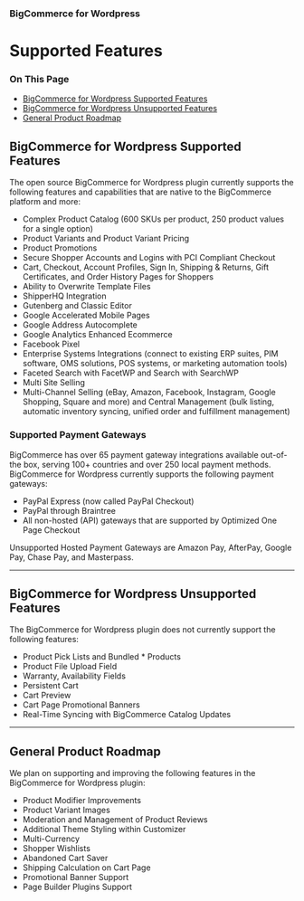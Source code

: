 <div><h3 class="sub-docs-type" id="bigcommerce-for-wordpress">BigCommerce for Wordpress</h3>
<h1 class="sub-docs-title">Supported Features</h1>
<div class="otp" id="no-index">
	<h3> On This Page </h3>
	<ul>
    <li><a href="#supported_supported">BigCommerce for Wordpress Supported Features</a></li>
    <li><a href="#supported_unsupported">BigCommerce for Wordpress Unsupported Features</a></li>
    <li><a href="#supported_general">General Product Roadmap</a></li>
	</ul>
</div>

<a href='##supported_supported' aria-hidden='true' class='block-anchor'  id='#supported_supported'><i aria-hidden='true' class='linkify icon'></i></a>

## BigCommerce for Wordpress Supported Features

The open source BigCommerce for Wordpress plugin currently supports the following features and capabilities that are native to the BigCommerce platform and more:

* Complex Product Catalog (600 SKUs per product, 250 product values for a single option)
* Product Variants and Product Variant Pricing
* Product Promotions
* Secure Shopper Accounts and Logins with PCI Compliant Checkout
* Cart, Checkout, Account Profiles, Sign In, Shipping & Returns, Gift Certificates, and Order History Pages for Shoppers
* Ability to Overwrite Template Files
* ShipperHQ Integration
* Gutenberg and Classic Editor
* Google Accelerated Mobile Pages 
* Google Address Autocomplete 
* Google Analytics Enhanced Ecommerce
* Facebook Pixel 
* Enterprise Systems Integrations (connect to existing ERP suites, PIM software, OMS solutions, POS systems, or marketing automation tools)
* Faceted Search with FacetWP and Search with SearchWP
* Multi Site Selling
* Multi-Channel Selling (eBay, Amazon, Facebook, Instagram, Google Shopping, Square and more) and Central Management (bulk listing, automatic inventory syncing, unified order and fulfillment management)

### Supported Payment Gateways

BigCommerce has over 65 payment gateway integrations available out-of-the box, serving 100+ countries and over 250 local payment methods. BigCommerce for Wordpress currently supports the following payment gateways:

* PayPal Express (now called PayPal Checkout)
* PayPal through Braintree
* All non-hosted (API) gateways that are supported by Optimized One Page Checkout 

Unsupported Hosted Payment Gateways are Amazon Pay, AfterPay, Google Pay, Chase Pay, and Masterpass.



---

<a href='##supported_unsupported' aria-hidden='true' class='block-anchor'  id='#supported_unsupported'><i aria-hidden='true' class='linkify icon'></i></a>

## BigCommerce for Wordpress Unsupported Features

The BigCommerce for Wordpress plugin does not currently support the following features: 

* Product Pick Lists and Bundled * Products
* Product File Upload Field
* Warranty, Availability Fields
* Persistent Cart
* Cart Preview
* Cart Page Promotional Banners
* Real-Time Syncing with BigCommerce Catalog Updates

---

<a href='#supported_general' aria-hidden='true' class='block-anchor'  id='supported_general'><i aria-hidden='true' class='linkify icon'></i></a>

## General Product Roadmap

We plan on supporting and improving the following features in the BigCommerce for Wordpress plugin:

* Product Modifier Improvements
* Product Variant Images
* Moderation and Management of Product Reviews
* Additional Theme Styling within Customizer
* Multi-Currency 
* Shopper Wishlists
* Abandoned Cart Saver 
* Shipping Calculation on Cart Page
* Promotional Banner Support
* Page Builder Plugins Support


